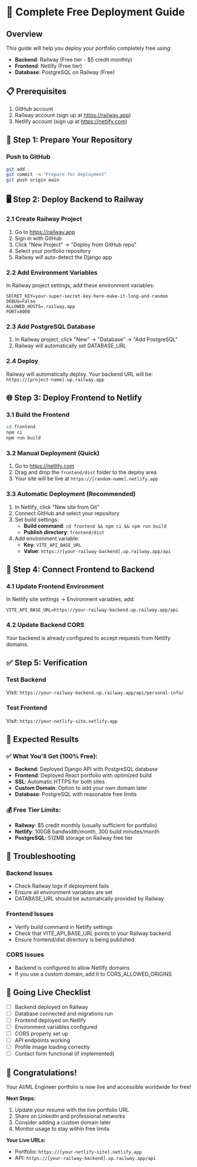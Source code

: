 # 🚀 Complete Free Deployment Guide

## Overview
This guide will help you deploy your portfolio completely free using:
- **Backend**: Railway (Free tier - $5 credit monthly)
- **Frontend**: Netlify (Free tier)
- **Database**: PostgreSQL on Railway (Free)

## 📋 Prerequisites
1. GitHub account
2. Railway account (sign up at https://railway.app)
3. Netlify account (sign up at https://netlify.com)

## 🔧 Step 1: Prepare Your Repository

### Push to GitHub
```bash
git add .
git commit -m "Prepare for deployment"
git push origin main
```

## 🖥️ Step 2: Deploy Backend to Railway

### 2.1 Create Railway Project
1. Go to https://railway.app
2. Sign in with GitHub
3. Click "New Project" → "Deploy from GitHub repo"
4. Select your portfolio repository
5. Railway will auto-detect the Django app

### 2.2 Add Environment Variables
In Railway project settings, add these environment variables:
```
SECRET_KEY=your-super-secret-key-here-make-it-long-and-random
DEBUG=False
ALLOWED_HOSTS=.railway.app
PORT=8000
```

### 2.3 Add PostgreSQL Database
1. In Railway project, click "New" → "Database" → "Add PostgreSQL"
2. Railway will automatically set DATABASE_URL

### 2.4 Deploy
Railway will automatically deploy. Your backend URL will be:
`https://[project-name].up.railway.app`

## 🌐 Step 3: Deploy Frontend to Netlify

### 3.1 Build the Frontend
```bash
cd frontend
npm ci
npm run build
```

### 3.2 Manual Deployment (Quick)
1. Go to https://netlify.com
2. Drag and drop the `frontend/dist` folder to the deploy area
3. Your site will be live at `https://[random-name].netlify.app`

### 3.3 Automatic Deployment (Recommended)
1. In Netlify, click "New site from Git"
2. Connect GitHub and select your repository
3. Set build settings:
   - **Build command**: `cd frontend && npm ci && npm run build`
   - **Publish directory**: `frontend/dist`
4. Add environment variable:
   - **Key**: `VITE_API_BASE_URL`
   - **Value**: `https://[your-railway-backend].up.railway.app/api`

## 🔗 Step 4: Connect Frontend to Backend

### 4.1 Update Frontend Environment
In Netlify site settings → Environment variables, add:
```
VITE_API_BASE_URL=https://your-railway-backend.up.railway.app/api
```

### 4.2 Update Backend CORS
Your backend is already configured to accept requests from Netlify domains.

## ✅ Step 5: Verification

### Test Backend
Visit: `https://your-railway-backend.up.railway.app/api/personal-info/`

### Test Frontend
Visit: `https://your-netlify-site.netlify.app`

## 🎯 Expected Results

### ✅ What You'll Get (100% Free):
- **Backend**: Deployed Django API with PostgreSQL database
- **Frontend**: Deployed React portfolio with optimized build
- **SSL**: Automatic HTTPS for both sites
- **Custom Domain**: Option to add your own domain later
- **Database**: PostgreSQL with reasonable free limits

### 💰 Free Tier Limits:
- **Railway**: $5 credit monthly (usually sufficient for portfolio)
- **Netlify**: 100GB bandwidth/month, 300 build minutes/month
- **PostgreSQL**: 512MB storage on Railway free tier

## 🔧 Troubleshooting

### Backend Issues
- Check Railway logs if deployment fails
- Ensure all environment variables are set
- DATABASE_URL should be automatically provided by Railway

### Frontend Issues
- Verify build command in Netlify settings
- Check that VITE_API_BASE_URL points to your Railway backend
- Ensure frontend/dist directory is being published

### CORS Issues
- Backend is configured to allow Netlify domains
- If you use a custom domain, add it to CORS_ALLOWED_ORIGINS

## 🚀 Going Live Checklist

- [ ] Backend deployed on Railway
- [ ] Database connected and migrations run
- [ ] Frontend deployed on Netlify
- [ ] Environment variables configured
- [ ] CORS properly set up
- [ ] API endpoints working
- [ ] Profile image loading correctly
- [ ] Contact form functional (if implemented)

## 🎉 Congratulations!

Your AI/ML Engineer portfolio is now live and accessible worldwide for free!

**Next Steps:**
1. Update your resume with the live portfolio URL
2. Share on LinkedIn and professional networks
3. Consider adding a custom domain later
4. Monitor usage to stay within free limits

**Your Live URLs:**
- Portfolio: `https://[your-netlify-site].netlify.app`
- API: `https://[your-railway-backend].up.railway.app/api`
